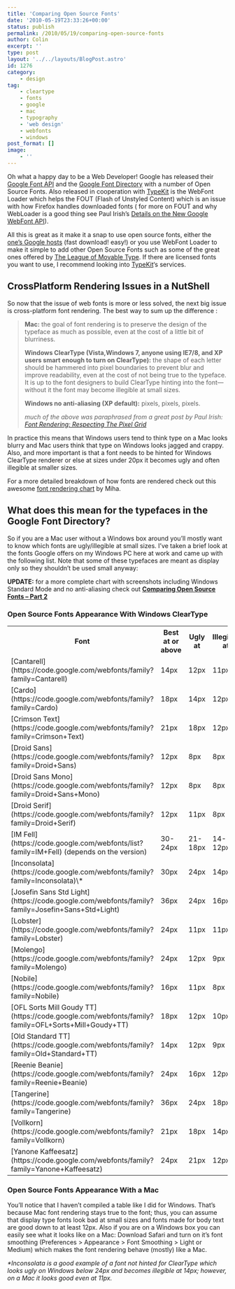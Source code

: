 ```yaml
---
title: 'Comparing Open Source Fonts'
date: '2010-05-19T23:33:26+00:00'
status: publish
permalink: /2010/05/19/comparing-open-source-fonts
author: Colin
excerpt: ''
type: post
layout: '../../layouts/BlogPost.astro'
id: 1276
category:
    - design
tag:
    - cleartype
    - fonts
    - google
    - mac
    - typography
    - 'web design'
    - webfonts
    - windows
post_format: []
image:
    - ''
---
```

Oh what a happy day to be a Web Developer! Google has released their [Google Font API](https://code.google.com/apis/webfonts/docs/getting_started.html) and the [Google Font Directory](https://code.google.com/webfonts) with a number of Open Source Fonts. Also released in cooperation with [TypeKit](https://typekit.com/) is the WebFont Loader which helps the FOUT (Flash of Unstyled Content) which is an issue with how Firefox handles downloaded fonts ( for more on FOUT and why WebLoader is a good thing see Paul Irish’s [Details on the New Google WebFont API](https://paulirish.com/2010/details-on-the-new-google-webfont-api/)).

All this is great as it make it a snap to use open source fonts, either the [one’s Google hosts](https://code.google.com/webfonts) (fast download! easy!) or you use WebFont Loader to make it simple to add other Open Source Fonts such as some of the great ones offered by [The League of Movable Type](https://www.theleagueofmoveabletype.com). If there are licensed fonts you want to use, I recommend looking into [TypeKit](https://typekit.com/)‘s services.

CrossPlatform Rendering Issues in a NutShell
--------------------------------------------

So now that the issue of web fonts is more or less solved, the next big issue is cross-platform font rendering. The best way to sum up the difference :

> **Mac:** the goal of font rendering is to preserve the design of the typeface as much as possible, even at the cost of a little bit of blurriness.
> 
> **Windows ClearType (Vista,Windows 7, anyone using IE7/8, and XP users smart enough to turn on ClearType):** the shape of each letter should be hammered into pixel boundaries to prevent blur and improve readability, even at the cost of not being true to the typeface. It is up to the font designers to build ClearType hinting into the font—without it the font may become illegible at small sizes.
> 
> **Windows no anti-aliasing (XP default):** pixels, pixels, pixels.
> 
> *much of the above was paraphrased from a great post by Paul Irish: [Font Rendering: Respecting The Pixel Grid](https://www.codinghorror.com/blog/2007/06/font-rendering-respecting-the-pixel-grid.html)*

In practice this means that Windows users tend to think type on a Mac looks blurry and Mac users think that type on Windows looks jagged and crappy. Also, and more important is that a font needs to be hinted for Windows ClearType renderer or else at sizes under 20px it becomes ugly and often illegible at smaller sizes.

For a more detailed breakdown of how fonts are rendered check out this awesome [font rendering chart](https://catcubed.com/wp-content/uploads/2010/05/aaaaaa_4787.png) by Miha.

What does this mean for the typefaces in the Google Font Directory?
-------------------------------------------------------------------

So if you are a Mac user without a Windows box around you’ll mostly want to know which fonts are ugly/illegible at small sizes. I’ve taken a brief look at the fonts Google offers on my Windows PC here at work and came up with the following list. Note that some of these typefaces are meant as display only so they shouldn’t be used small anyway:

**UPDATE:**  for a more complete chart with screenshots including Windows Standard Mode and no anti-aliasing check out [**Comparing Open Source Fonts – Part 2**](https://catcubed.com/2010/05/20/comparing-open-source-fonts-part-2/)

### Open Source Fonts Appearance With Windows ClearType

<table border="0" class="comparison"><tbody><tr><th scope="col">Font</th><th scope="col">Best at or above</th><th scope="col">Ugly at</th><th scope="col">Illegible at</th></tr><tr><td>[Cantarell](https://code.google.com/webfonts/family?family=Cantarell)</td><td>14px</td><td>12px</td><td>11px</td></tr><tr><td>[Cardo](https://code.google.com/webfonts/family?family=Cardo)</td><td>18px</td><td>14px</td><td>12px</td></tr><tr><td>[Crimson Text](https://code.google.com/webfonts/family?family=Crimson+Text)</td><td>21px</td><td>18px</td><td>12px</td></tr><tr><td>[Droid Sans](https://code.google.com/webfonts/family?family=Droid+Sans)</td><td>12px</td><td>8px</td><td>8px</td></tr><tr><td>[Droid Sans Mono](https://code.google.com/webfonts/family?family=Droid+Sans+Mono)</td><td>12px</td><td>8px</td><td>8px</td></tr><tr><td>[Droid Serif](https://code.google.com/webfonts/family?family=Droid+Serif)</td><td>12px</td><td>11px</td><td>8px</td></tr><tr><td>[IM Fell](https://code.google.com/webfonts/list?family=IM+Fell) (depends on the version)</td><td>30-24px</td><td>21-18px</td><td>14-12px</td></tr><tr><td>[Inconsolata](https://code.google.com/webfonts/family?family=Inconsolata)\*</td><td>30px</td><td>24px</td><td>14px</td></tr><tr><td>[Josefin Sans Std Light](https://code.google.com/webfonts/family?family=Josefin+Sans+Std+Light)</td><td>36px</td><td>24px</td><td>16px</td></tr><tr><td>[Lobster](https://code.google.com/webfonts/family?family=Lobster)</td><td>24px</td><td>11px</td><td>11px</td></tr><tr><td>[Molengo](https://code.google.com/webfonts/family?family=Molengo)</td><td>24px</td><td>12px</td><td>9px</td></tr><tr><td>[Nobile](https://code.google.com/webfonts/family?family=Nobile)</td><td>16px</td><td>11px</td><td>8px</td></tr><tr><td>[OFL Sorts Mill Goudy TT](https://code.google.com/webfonts/family?family=OFL+Sorts+Mill+Goudy+TT)</td><td>18px</td><td>12px</td><td>10px</td></tr><tr><td>[Old Standard TT](https://code.google.com/webfonts/family?family=Old+Standard+TT)</td><td>14px</td><td>12px</td><td>9px</td></tr><tr><td>[Reenie Beanie](https://code.google.com/webfonts/family?family=Reenie+Beanie)</td><td>24px</td><td>16px</td><td>12px</td></tr><tr><td>[Tangerine](https://code.google.com/webfonts/family?family=Tangerine)</td><td>36px</td><td>24px</td><td>18px</td></tr><tr><td>[Vollkorn](https://code.google.com/webfonts/family?family=Vollkorn)</td><td>21px</td><td>18px</td><td>14px</td></tr><tr><td>[Yanone Kaffeesatz](https://code.google.com/webfonts/family?family=Yanone+Kaffeesatz)</td><td>24px</td><td>21px</td><td>12px</td></tr></tbody></table>

### Open Source Fonts Appearance With a Mac

You’ll notice that I haven’t compiled a table like I did for Windows. That’s because Mac font rendering stays true to the font; thus, you can assume that display type fonts look bad at small sizes and fonts made for body text are good down to at least 12px. Also if you are on a Windows box you can easily see what it looks like on a Mac: Download Safari and turn on it’s font smoothing (Preferences &gt; Appearance &gt; Font Smoothing &gt; Light or Medium) which makes the font rendering behave (mostly) like a Mac.

*\*Inconsolata is a good example of a font not hinted for ClearType which looks ugly on Windows below 24px and becomes illegible at 14px; however, on a Mac it looks good even at 11px.*